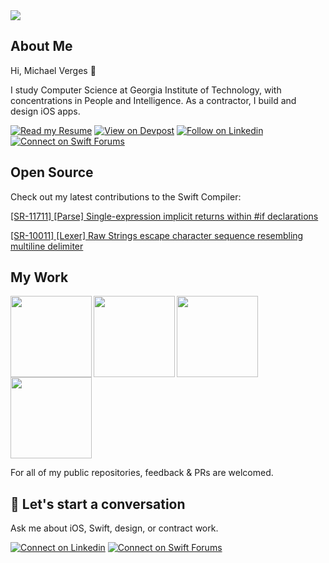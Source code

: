 <img src=https://raw.githubusercontent.com/maustinstar/maustinstar/master/profile-banner.png />

## About Me

Hi, Michael Verges 👋

I study Computer Science at Georgia Institute of Technology, with concentrations in People and Intelligence.
As a contractor, I build and design iOS apps.



[![Read my Resume](https://img.shields.io/badge/Read%20my-Resume-687581.svg)](https://github.com/maustinstar/resume)
[![View on Devpost](https://img.shields.io/badge/View%20on-Devpost-5075A2.svg)](https://devpost.com/maustinstar)
[![Follow on Linkedin](https://img.shields.io/badge/Follow%20on-Linkedin-5176B1.svg)](https://www.linkedin.com/in/michaelverges)
[![Connect on Swift Forums](https://img.shields.io/badge/Connect%20on-Swift%20Forums-DE5C43.svg)](https://forums.swift.org/u/maustinstar)

## Open Source
Check out my latest contributions to the Swift Compiler:

[\[SR-11711\] \[Parse\] Single-expression implicit returns within #if declarations](https://github.com/apple/swift/pull/34510)

[\[SR-10011\] \[Lexer\] Raw Strings escape character sequence resembling multiline delimiter](https://github.com/apple/swift/pull/34414)

## My Work

<img align="left" src="https://github-readme-stats.vercel.app/api/top-langs/?username=maustinstar&layout=compact" height=130 />
<a href="https://github.com/maustinstar/swiftui-drawer">
  <img src="https://github-readme-stats.vercel.app/api/pin/?username=maustinstar&repo=swiftui-drawer" height=130 />
</a>

<a href="https://github.com/maustinstar/shiny">
  <img src="https://github-readme-stats.vercel.app/api/pin/?username=maustinstar&repo=shiny" height=130 align="left" />
</a>
<a href="https://github.com/maustinstar/liquid">
  <img src="https://github-readme-stats.vercel.app/api/pin/?username=maustinstar&repo=liquid" height=130 />
</a>

For all of my public repositories, feedback & PRs are welcomed.

## 💬 Let's start a conversation

Ask me about iOS, Swift, design, or contract work.

[![Connect on Linkedin](https://img.shields.io/badge/Connect%20on-Linkedin-5176B1.svg)](https://www.linkedin.com/in/michaelverges)
[![Connect on Swift Forums](https://img.shields.io/badge/Connect%20on-Swift%20Forums-DE5C43.svg)](https://forums.swift.org/u/maustinstar)

<!--
**maustinstar/maustinstar** is a ✨ _special_ ✨ repository because its `README.md` (this file) appears on your GitHub profile.

Here are some ideas to get you started:

- 🔭 I’m currently working on ...
- 🌱 I’m currently learning ...
- 👯 I’m looking to collaborate on ...
- 🤔 I’m looking for help with ...
- 💬 Ask me about ...
- 📫 How to reach me: ...
- 😄 Pronouns: ...
- ⚡ Fun fact: ...
-->
